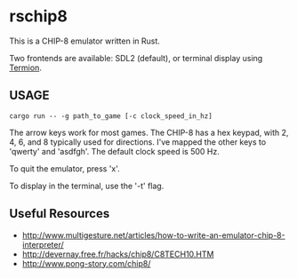 # rschip8
This is a CHIP-8 emulator written in Rust.

Two frontends are available: SDL2 (default), or terminal display using [Termion](https://github.com/ticki/termion).

## USAGE

```
cargo run -- -g path_to_game [-c clock_speed_in_hz]
```

The arrow keys work for most games. The CHIP-8 has a hex keypad, with 2, 4, 6, and 8 typically used for directions. I've mapped the other keys to 'qwerty' and 'asdfgh'. The default clock speed is 500 Hz.

To quit the emulator, press 'x'.

To display in the terminal, use the '-t' flag.

## Useful Resources
* http://www.multigesture.net/articles/how-to-write-an-emulator-chip-8-interpreter/
* http://devernay.free.fr/hacks/chip8/C8TECH10.HTM
* http://www.pong-story.com/chip8/
